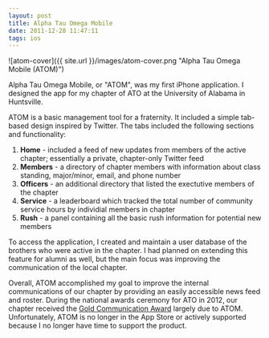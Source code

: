 ```yaml
---
layout: post
title: Alpha Tau Omega Mobile
date: 2011-12-28 11:47:11
tags: ios
---
```


![atom-cover]({{ site.url }}/images/atom-cover.png "Alpha Tau Omega Mobile (ATOM)")

Alpha Tau Omega Mobile, or "ATOM", was my first iPhone application. I designed the app for my chapter of ATO at the University of Alabama in Huntsville.

ATOM is a basic management tool for a fraternity. It included a simple tab-based design inspired by Twitter. The tabs included the following sections and functionality:

1. **Home** - included a feed of new updates from members of the active chapter; essentially a private, chapter-only Twitter feed
2. **Members** - a directory of chapter members with information about class standing, major/minor, email, and phone number
3. **Officers** - an additional directory that listed the exectutive members of the chapter
4. **Service** - a leaderboard which tracked the total number of community service hours by individial members in chapter
5. **Rush** - a panel containing all the basic rush information for potential new members

To access the application, I created and maintain a user database of the brothers who were active in the chapter. I had planned on extending this feature for alumni as well, but the main focus was improving the communication of the local chapter.

Overall, ATOM accomplished my goal to improve the internal communications of our chapter by providing an easily accessible news feed and roster. During the national awards ceremony for ATO in 2012, our chapter received the [Gold Communication Award](http://www.ato.org/alphatauomega/awards_scholarships/otherawards.aspx) largely due to ATOM. Unfortunately, ATOM is no longer in the App Store or actively supported because I no longer have time to support the product.